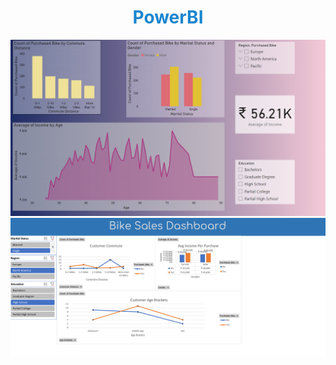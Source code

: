 <h1 align="center" style="color:#1986cf">PowerBI</h1>
<div align="center"><img src="https://github.com/pawancr7/power-bi-/blob/main/powerbi3/image_2023-02-10_02-13-55.png"></div>
<div align="center"><img src="https://github.com/pawancr7/power-bi-/blob/main/powerbi3/image_2023-02-10_02-19-37.png"></div>
